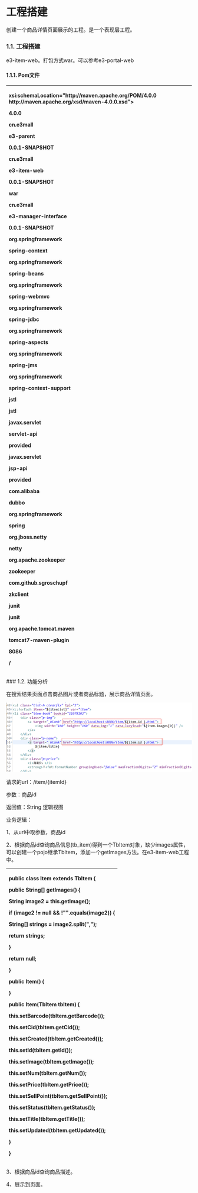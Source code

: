 # 工程搭建

创建一个商品详情页面展示的工程。是一个表现层工程。

### 1.1. 工程搭建

e3-item-web。打包方式war。可以参考e3-portal-web

#### 1.1.1.                  Pom文件

<table>
  <thead>
    <tr>
      <th style="text-align:left">
        <p>
          <project xmlns="http://maven.apache.org/POM/4.0.0" xmlns:xsi="http://www.w3.org/2001/XMLSchema-instance"
          </p>
            <p>xsi:schemaLocation="http://maven.apache.org/POM/4.0.0 http://maven.apache.org/xsd/maven-4.0.0.xsd"></p>
            <p>
              <modelVersion>4.0.0</modelVersion>
            </p>
            <p>
              <parent>
            </p>
            <p>
              <groupId>cn.e3mall</groupId>
            </p>
            <p>
              <artifactId>e3-parent</artifactId>
            </p>
            <p>
              <version>0.0.1-SNAPSHOT</version>
            </p>
            <p>
              </parent>
            </p>
            <p>
              <groupId>cn.e3mall</groupId>
            </p>
            <p>
              <artifactId>e3-item-web</artifactId>
            </p>
            <p>
              <version>0.0.1-SNAPSHOT</version>
            </p>
            <p>
              <packaging>war</packaging>
            </p>
            <p>
              <dependencies>
            </p>
            <p>
              <dependency>
            </p>
            <p>
              <groupId>cn.e3mall</groupId>
            </p>
            <p>
              <artifactId>e3-manager-interface</artifactId>
            </p>
            <p>
              <version>0.0.1-SNAPSHOT</version>
            </p>
            <p>
              </dependency>
            </p>
            <p>
              <!-- Spring -->
            </p>
            <p>
              <dependency>
            </p>
            <p>
              <groupId>org.springframework</groupId>
            </p>
            <p>
              <artifactId>spring-context</artifactId>
            </p>
            <p>
              </dependency>
            </p>
            <p>
              <dependency>
            </p>
            <p>
              <groupId>org.springframework</groupId>
            </p>
            <p>
              <artifactId>spring-beans</artifactId>
            </p>
            <p>
              </dependency>
            </p>
            <p>
              <dependency>
            </p>
            <p>
              <groupId>org.springframework</groupId>
            </p>
            <p>
              <artifactId>spring-webmvc</artifactId>
            </p>
            <p>
              </dependency>
            </p>
            <p>
              <dependency>
            </p>
            <p>
              <groupId>org.springframework</groupId>
            </p>
            <p>
              <artifactId>spring-jdbc</artifactId>
            </p>
            <p>
              </dependency>
            </p>
            <p>
              <dependency>
            </p>
            <p>
              <groupId>org.springframework</groupId>
            </p>
            <p>
              <artifactId>spring-aspects</artifactId>
            </p>
            <p>
              </dependency>
            </p>
            <p>
              <dependency>
            </p>
            <p>
              <groupId>org.springframework</groupId>
            </p>
            <p>
              <artifactId>spring-jms</artifactId>
            </p>
            <p>
              </dependency>
            </p>
            <p>
              <dependency>
            </p>
            <p>
              <groupId>org.springframework</groupId>
            </p>
            <p>
              <artifactId>spring-context-support</artifactId>
            </p>
            <p>
              </dependency>
            </p>
            <p>
              <!-- JSP相关 -->
            </p>
            <p>
              <dependency>
            </p>
            <p>
              <groupId>jstl</groupId>
            </p>
            <p>
              <artifactId>jstl</artifactId>
            </p>
            <p>
              </dependency>
            </p>
            <p>
              <dependency>
            </p>
            <p>
              <groupId>javax.servlet</groupId>
            </p>
            <p>
              <artifactId>servlet-api</artifactId>
            </p>
            <p>
              <scope>provided</scope>
            </p>
            <p>
              </dependency>
            </p>
            <p>
              <dependency>
            </p>
            <p>
              <groupId>javax.servlet</groupId>
            </p>
            <p>
              <artifactId>jsp-api</artifactId>
            </p>
            <p>
              <scope>provided</scope>
            </p>
            <p>
              </dependency>
            </p>
            <p>
              <!-- dubbo相关 -->
            </p>
            <p>
              <dependency>
            </p>
            <p>
              <groupId>com.alibaba</groupId>
            </p>
            <p>
              <artifactId>dubbo</artifactId>
            </p>
            <p>
              <!-- 排除依赖 -->
            </p>
            <p>
              <exclusions>
            </p>
            <p>
              <exclusion>
            </p>
            <p>
              <groupId>org.springframework</groupId>
            </p>
            <p>
              <artifactId>spring</artifactId>
            </p>
            <p>
              </exclusion>
            </p>
            <p>
              <exclusion>
            </p>
            <p>
              <groupId>org.jboss.netty</groupId>
            </p>
            <p>
              <artifactId>netty</artifactId>
            </p>
            <p>
              </exclusion>
            </p>
            <p>
              </exclusions>
            </p>
            <p>
              </dependency>
            </p>
            <p>
              <dependency>
            </p>
            <p>
              <groupId>org.apache.zookeeper</groupId>
            </p>
            <p>
              <artifactId>zookeeper</artifactId>
            </p>
            <p>
              </dependency>
            </p>
            <p>
              <dependency>
            </p>
            <p>
              <groupId>com.github.sgroschupf</groupId>
            </p>
            <p>
              <artifactId>zkclient</artifactId>
            </p>
            <p>
              </dependency>
            </p>
            <p>
              <dependency>
            </p>
            <p>
              <groupId>junit</groupId>
            </p>
            <p>
              <artifactId>junit</artifactId>
            </p>
            <p>
              </dependency>
            </p>
            <p>
              </dependencies>
            </p>
            <p>
              <!-- 配置tomcat插件 -->
            </p>
            <p>
              <build>
            </p>
            <p>
              <plugins>
            </p>
            <p>
              <plugin>
            </p>
            <p>
              <groupId>org.apache.tomcat.maven</groupId>
            </p>
            <p>
              <artifactId>tomcat7-maven-plugin</artifactId>
            </p>
            <p>
              <configuration>
            </p>
            <p>
              <port>8086</port>
            </p>
            <p>
              <path>/</path>
            </p>
            <p>
              </configuration>
            </p>
            <p>
              </plugin>
            </p>
            <p>
              </plugins>
            </p>
            <p>
              </build>
            </p>
            <p>
          </project>
          </p>
      </th>
    </tr>
  </thead>
  <tbody></tbody>
</table>### 1.2. 功能分析

在搜索结果页面点击商品图片或者商品标题，展示商品详情页面。

![](../../../.gitbook/assets/image%20%28181%29.png)

请求的url：/item/{itemId}

参数：商品id

返回值：String 逻辑视图

业务逻辑：

1、从url中取参数，商品id

2、根据商品id查询商品信息\(tb\_item\)得到一个TbItem对象，缺少images属性，可以创建一个pojo继承TbItem，添加一个getImages方法。在e3-item-web工程中。

<table>
  <thead>
    <tr>
      <th style="text-align:left">
        <p><b>public</b>  <b>class</b> Item <b>extends</b> TbItem {</p>
        <p> <b>public</b> String[] getImages() {</p>
        <p>String image2 = <b>this</b>.getImage();</p>
        <p> <b>if</b> (image2 != <b>null</b> && !"".equals(image2)) {</p>
        <p>String[] strings = image2.split(",");</p>
        <p> <b>return</b> strings;</p>
        <p>}</p>
        <p> <b>return</b>  <b>null</b>;</p>
        <p>}</p>
        <p> <b>public</b> Item() {</p>
        <p>}</p>
        <p> <b>public</b> Item(TbItem tbItem) {</p>
        <p> <b>this</b>.setBarcode(tbItem.getBarcode());</p>
        <p> <b>this</b>.setCid(tbItem.getCid());</p>
        <p> <b>this</b>.setCreated(tbItem.getCreated());</p>
        <p> <b>this</b>.setId(tbItem.getId());</p>
        <p> <b>this</b>.setImage(tbItem.getImage());</p>
        <p> <b>this</b>.setNum(tbItem.getNum());</p>
        <p> <b>this</b>.setPrice(tbItem.getPrice());</p>
        <p> <b>this</b>.setSellPoint(tbItem.getSellPoint());</p>
        <p> <b>this</b>.setStatus(tbItem.getStatus());</p>
        <p> <b>this</b>.setTitle(tbItem.getTitle());</p>
        <p> <b>this</b>.setUpdated(tbItem.getUpdated());</p>
        <p>}</p>
        <p>}</p>
      </th>
    </tr>
  </thead>
  <tbody></tbody>
</table>3、根据商品id查询商品描述。

4、展示到页面。

